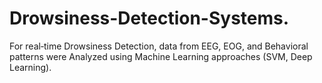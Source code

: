 # Drowsiness-Detection-Systems.
For real‑time Drowsiness Detection, data from EEG, EOG, and Behavioral patterns were Analyzed using Machine Learning approaches (SVM, Deep Learning).
